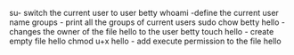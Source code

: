 
su- switch the current user to user betty
whoami -define the current user name
groups - print all the groups of current users
sudo chow betty hello - changes the owner of the file hello to the user betty
touch hello - create empty file hello
chmod u+x hello - add execute permission to the file hello
